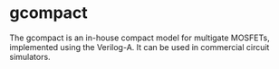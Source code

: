 # gcompact

The gcompact is an in-house compact model for multigate MOSFETs, implemented using the Verilog-A.
It can be used in commercial circuit simulators.
